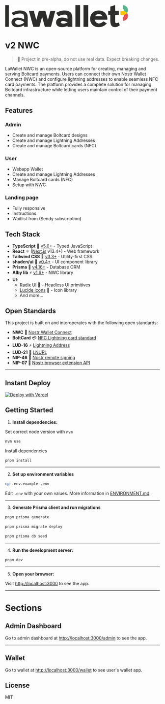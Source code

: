 <img src="/public/logos/lawallet.png" alt="LaWallet Logo" width="400" />

# v2 NWC

> 🚨 Project in pre-alpha, do not use real data. Expect breaking changes.

LaWallet NWC is an open-source platform for creating, managing and serving Boltcard payments. Users can connect their own Nostr Wallet Connect (NWC) and configure lightning addresses to enable seamless NFC card payments. The platform provides a complete solution for managing Boltcard infrastructure while letting users maintain control of their payment channels.

## Features

### Admin

- Create and manage Boltcard designs
- Create and manage Lightning Addresses
- Create and manage Boltcard cards (NFC)

### User

- Webapp Wallet
- Create and manage Lightning Addresses
- Manage Boltcard cards (NFC)
- Setup with NWC

### Landing page

- Fully responsive
- Instructions
- Waitlist from (Sendy subscription)

## Tech Stack

- **TypeScript** 🔷 [v5.0+](https://www.typescriptlang.org/) - Typed JavaScript
- **React** ⚛️ ([Next.js](https://nextjs.org/) v13.4+) - Web framework
- **Tailwind CSS** 🎨 [v3.3+](https://tailwindcss.com/) - Utility-first CSS
- **shadcn/ui** 🎯 [v0.4+](https://ui.shadcn.com/) - UI component library
- **Prisma** 💾 [v4.16+](https://www.prisma.io/) - Database ORM
- **Alby lib** ⚡ [v1.6+](https://github.com/getAlby/js-sdk) - NWC library
- **UI**:
  - [Radix UI](https://www.radix-ui.com/) 🎨 - Headless UI primitives
  - [Lucide Icons](https://lucide.dev/) 🎯 - Icon library
  - And more...

## Open Standards

This project is built on and interoperates with the following open standards:

- **NWC** 🔑 [Nostr Wallet Connect](https://nwc.getalby.com/)
- **BoltCard** 💳 [NFC Lightning card standard](https://github.com/boltcard/boltcard)
- **LUD-16** ⚡ [Lightning Address](https://github.com/lnurl/luds/blob/luds/16.md)
- **LUD-21** 🔗 [LNURL](https://github.com/lnurl/luds/blob/luds/21.md)
- **NIP-46** 🔏 [Nostr remote signing](https://github.com/nostr-protocol/nips/blob/master/46.md)
- **NIP-07** 🔌 [Nostr browser extension API](https://github.com/nostr-protocol/nips/blob/master/07.md)

---

## Instant Deploy

[![Deploy with Vercel](https://vercel.com/button)](https://vercel.com/new/clone?repository-url=https%3A%2F%2Fgithub.com%2Flawalletio%2Flawallet-nwc&project-name=lawallet-nwc&repository-name=lawallet-nwc&demo-title=lawallet%20nwc&integration-ids=oac_3sK3gnG06emjIEVL09jjntDD)

## Getting Started

1. **Install dependencies:**

Set correct node version with `nvm`

```bash
nvm use
```

Install dependencies

```bash
pnpm install
```

---

2. **Set up environment variables**

```bash
cp .env.example .env
```

Edit `.env` with your own values. More information in [ENVIRONMENT.md](./docs/ENVIRONMENT.md).

---

3. **Generate Prisma client and run migrations**

```bash
pnpm prisma generate
```

```bash
pnpm prisma migrate deploy
```

```bash
pnpm prisma db seed
```

---

4. **Run the development server:**

```bash
pnpm dev
```

---

5. **Open your browser:**

Visit [http://localhost:3000](http://localhost:3000) to see the app.

---

# Sections

## Admin Dashboard

Go to admin dashboard at [http://localhost:3000/admin](http://localhost:3000/admin) to see the app.

---

## Wallet

Go to wallet at [http://localhost:3000/wallet](http://localhost:3000/wallet) to see user's wallet app.

## License

MIT
